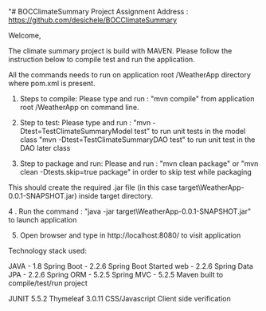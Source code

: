 "# BOCClimateSummary Project Assignment
Address : https://github.com/desichele/BOCClimateSummary

Welcome, 

The climate summary project is build with MAVEN. Please follow the instruction below to compile test and run the application. 

All the commands needs to run on application root /WeatherApp directory where pom.xml is present. 

1. Steps to compile:
					Please type and run : "mvn compile" from application root /WeatherApp on command line. 

2. Step to test:
					Please type and run : "mvn -Dtest=TestClimateSummaryModel test" to run unit tests in the model class
					"mvn -Dtest=TestClimateSummaryDAO test"  to run unit test in the DAO later class 
					
3. Step to package and run:
					Please and run : "mvn clean package" or "mvn clean -Dtests.skip=true package" in order to skip test while packaging 
					
This should create the required .jar file (in this case target\WeatherApp-0.0.1-SNAPSHOT.jar) inside target directory. 

4 . Run the command : "java -jar target\WeatherApp-0.0.1-SNAPSHOT.jar" to launch application
 
5. Open browser and type in http://localhost:8080/ to visit application 

Technology stack used:

JAVA - 1.8
Spring Boot - 2.2.6
Spring Boot Started web - 2.2.6
Spring Data JPA - 2.2.6
Spring ORM - 5.2.5
Spring MVC - 5.2.5
Maven built to compile/test/run project

JUNIT 5.5.2
Thymeleaf 3.0.11
CSS/Javascript
Client side verification

